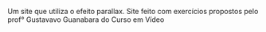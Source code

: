  Um site que utiliza o efeito parallax.
Site feito com exercícios propostos pelo prof° Gustavavo Guanabara do Curso em Vídeo
